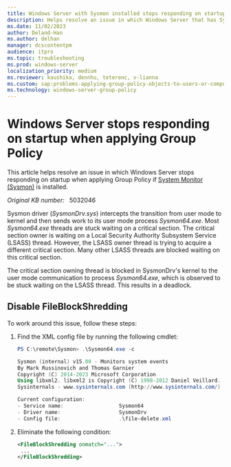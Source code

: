 ```yaml
---
title: Windows Server with Sysmon installed stops responding on startup when applying Group Policy 
description: Helps resolve an issue in which Windows Server that has Sysmon installed stops responding on startup when applying Group Policy. 
ms.date: 11/02/2023
author: Deland-Han
ms.author: delhan
manager: dcscontentpm
audience: itpro
ms.topic: troubleshooting
ms.prod: windows-server
localization_priority: medium
ms.reviewer: kaushika, dennhu, teterenc, v-lianna
ms.custom: sap:problems-applying-group-policy-objects-to-users-or-computers, csstroubleshoot, ikb2lmc
ms.technology: windows-server-group-policy
---
```

# Windows Server stops responding on startup when applying Group Policy

This article helps resolve an issue in which Windows Server stops responding on startup when applying Group Policy if [System Monitor (Sysmon)](/sysinternals/downloads/sysmon) is installed.

_Original KB number:_ &nbsp; 5032046

Sysmon driver (*SysmonDrv.sys*) intercepts the transition from user mode to kernel and then sends work to its user mode process *Sysmon64.exe*. Most *Sysmon64.exe* threads are stuck waiting on a critical section. The critical section owner is waiting on a Local Security Authority Subsystem Service (LSASS) thread. However, the LSASS owner thread is trying to acquire a different critical section. Many other LSASS threads are blocked waiting on this critical section.

The critical section owning thread is blocked in SysmonDrv's kernel to the user mode communication to process *Sysmon64.exe*, which is observed to be stuck waiting on the LSASS thread. This results in a deadlock.

## Disable FileBlockShredding

To work around this issue, follow these steps:

1. Find the XML config file by running the following cmdlet:

    ```powershell
    PS C:\remote\Sysmon> .\Sysmon64.exe -c
    
    Sysmon (internal) v15.00 - Monitors system events
    By Mark Russinovich and Thomas Garnier
    Copyright (C) 2014-2023 Microsoft Corporation
    Using libxml2. libxml2 is Copyright (C) 1998-2012 Daniel Veillard. All Rights Reserved.
    Sysinternals - www.sysinternals.com (http://www.sysinternals.com/)
    
    Current configuration:
    - Service name:                  Sysmon64
    - Driver name:                   SysmonDrv
    - Config file:                   .\file-delete.xml
    ```

2. Eliminate the following condition:

    ```xml
    <FileBlockShredding onmatch="...">
     ...
    </FileBlockShredding>
    ```
